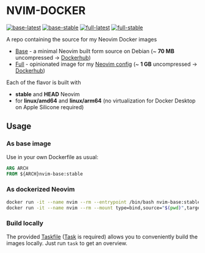 # NVIM-DOCKER 
[![base-latest](https://github.com/Allaman/nvim-docker/actions/workflows/base-latest.yml/badge.svg)](https://github.com/Allaman/nvim-docker/actions/workflows/base-latest.yml)
[![base-stable](https://github.com/Allaman/nvim-docker/actions/workflows/base-stable.yml/badge.svg)](https://github.com/Allaman/nvim-docker/actions/workflows/base-stable.yml)
[![full-latest](https://github.com/Allaman/nvim-docker/actions/workflows/full-latest.yml/badge.svg)](https://github.com/Allaman/nvim-docker/actions/workflows/full-latest.yml)
[![full-stable](https://github.com/Allaman/nvim-docker/actions/workflows/full-stable.yml/badge.svg)](https://github.com/Allaman/nvim-docker/actions/workflows/full-stable.yml)


A repo containing the source for my Neovim Docker images

- [Base](./base) - a minimal Neovim built form source on Debian (~ **70 MB** uncompressed -> [Dockerhub](https://hub.docker.com/repository/docker/allaman/nvim-base/general))
- [Full](.full) - opinionated image for my [Neovim config](https://github.com/Allaman/nvim/) (~ **1 GB** uncompressed -> [Dockerhub](https://hub.docker.com/repository/docker/allaman/nvim-full/general))

Each of the flavor is built with 

- **stable** and **HEAD** Neovim
- for **linux/amd64** and **linux/arm64** (no virtualization for Docker Desktop on Apple Silicone required)

## Usage

### As base image

Use in your own Dockerfile as usual:

```Dockerfile
ARG ARCH
FROM ${ARCH}nvim-base:stable
```

### As dockerized Neovim

```sh
docker run -it --name nvim --rm --entrypoint /bin/bash nvim-base:stable
docker run -it --name nvim --rm --mount type=bind,source="$(pwd)",target=/home/nvim/wd nvim-full:stable
```

### Build locally

The provided [Taskfile](./Taskfile.yml) ([Task](https://taskfile.dev/) is required) allows you to conveniently build the images locally. Just run `task` to get an overview.
